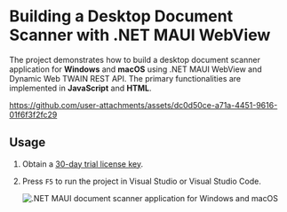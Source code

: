 # Building a Desktop Document Scanner with .NET MAUI WebView
The project demonstrates how to build a desktop document scanner application for **Windows** and **macOS** using .NET MAUI WebView and Dynamic Web TWAIN REST API. The primary functionalities are implemented in **JavaScript** and **HTML**.

https://github.com/user-attachments/assets/dc0d50ce-a71a-4451-9616-01f6f3f2fc29


## Usage
1. Obtain a [30-day trial license key](https://www.dynamsoft.com/customer/license/trialLicense/?product=dcv&package=cross-platform).

2. Press `F5` to run the project in Visual Studio or Visual Studio Code.

    ![.NET MAUI document scanner application for Windows and macOS](https://www.dynamsoft.com/codepool/img/2024/07/dotnet-maui-webview-document-scanner.png)
    

